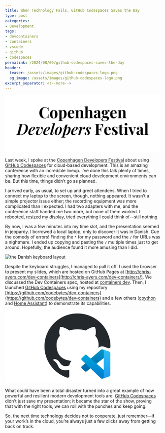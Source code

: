 ```yaml
---
title: When Technology Fails, GitHub Codespaces Saves the Day  
type: post
categories:
- Development
tags:
- devcontainers
- containers
- vscode
- github
- codespaces
permalink: /2024/08/09/github-codespaces-saves-the-day
header:
  teaser: /assets/images/github-codespaces-logo.png
  og_image: /assets/images/github-codespaces-logo.png
excerpt_separator: <!--more-->
---
```


![Copenhagen Developers Festival](/assets/images/copenhagen-developers-festival-logo.png)

Last week, I spoke at the [Copenhagen Developers Festival](https://cphdevfest.com/) about using [GitHub Codespaces](https://github.com/features/codespaces) for cloud-based development. This is an amazing conference with an incredible lineup. I’ve done this talk plenty of times, sharing how flexible and convenient cloud development environments can be. But this time, things didn’t go as planned.

<!--more-->

I arrived early, as usual, to set up and greet attendees. When I tried to connect my laptop to the screen, though, nothing appeared. It wasn’t a simple projector issue either; the recording equipment was more complicated than I expected. I had two adapters with me, and the conference staff handed me two more, but none of them worked. I rebooted, resized my display, tried everything I could think of—still nothing.

By now, I was a few minutes into my time slot, and the presentation seemed in jeopardy. I borrowed a local laptop, only to discover it was in Danish. Cue the comedy of errors! Finding the `*` for my password and the `/` for URLs was a nightmare. I ended up copying and pasting the `/` multiple times just to get around. Hopefully, the audience found it more amusing than I did.

![the Danish keyboard layout](https://upload.wikimedia.org/wikipedia/commons/thumb/8/84/KB_Danish.svg/630px-KB_Danish.svg.png)

Despite the keyboard struggles, I managed to pull it off. I used the browser to present my slides, which are hosted on GitHub Pages at [http://chris-ayers.com/dev-containers](http://chris-ayers.com/dev-containers/). We discussed the Dev Containers spec, hosted at [containers.dev](https://containers.dev). Then, I launched [GitHub Codespaces](https://github.com/features/codespaces) using my repository [https://github.com/codebytes/dev-containers](https://github.com/codebytes/dev-containers) and a few others ([cpython](https://github.com/python/cpython) and [Home Assistant](https://github.com/home-assistant/core)) to demonstrate its capabilities.

![GitHub Codespaces](../assets/images/github-codespaces-logo.png)

What could have been a total disaster turned into a great example of how powerful and resilient modern development tools are. [GitHub Codespaces](https://github.com/features/codespaces) didn’t just save my presentation; it became the star of the show, proving that with the right tools, we can roll with the punches and keep going.

So, the next time technology decides not to cooperate, just remember—if your work’s in the cloud, you’re always just a few clicks away from getting back on track.
